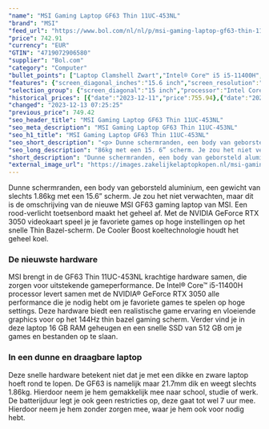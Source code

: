 ```yaml
---
"name": "MSI Gaming Laptop GF63 Thin 11UC-453NL"
"brand": "MSI"
"feed_url": "https://www.bol.com/nl/nl/p/msi-gaming-laptop-gf63-thin-11uc-453nl/9300000076398865"
"price": 742.91
"currency": "EUR"
"GTIN": "4719072906580"
"supplier": "Bol.com"
"category": "Computer"
"bullet_points": ["Laptop Clamshell Zwart","Intel® Core™ i5 i5-11400H","39,6 cm (15.6\") Full HD 1920 x 1080 Pixels","16 GB DDR4-SDRAM 3200 MHz 2 x 8 GB","512 GB SSD","NVIDIA GeForce RTX 3050 4 GB Intel® UHD Graphics","Wi-Fi 6 (802.11ax) Ethernet LAN 10,100,1000 Mbit/s Bluetooth 5.2","51 Wh 120 W","Windows 11 Home"]
"features": {"screen_diagonal_inches":"15.6 inch","screen_resolution":"1920 x 1080 Pixels","processor_family":"Intel® Core™ i5","memory_size":"16 GB","memory_type":"DDR4-SDRAM","total_storage_space":"512 GB","graphics_card":"NVIDIA GeForce RTX 3050","graphics_memory_size":"4 GB","operating_system":"Windows 11 Home","battery_capacity":"51 Wh","width":"359 mm","depth":"254 mm","height":"21,7 mm","weight":"1,86 kg","purpose_laptop":"Gaming"}
"selection_group": {"screen_diagonal":"15 inch","processor":"Intel Core i5","changed_price_past_3_days":true,"product_family":"Gaming"}
"historical_prices": [{"date":"2023-12-11","price":755.94},{"date":"2023-12-12","price":749.42},{"date":"2023-12-13","price":742.91}]
"changed": "2023-12-13 07:25:25"
"previous_price": 749.42
"seo_header_title": "MSI Gaming Laptop GF63 Thin 11UC-453NL"
"seo_meta_description": "MSI Gaming Laptop GF63 Thin 11UC-453NL"
"seo_h1_title": "MSI Gaming Laptop GF63 Thin 11UC-453NL"
"seo_short_description": "<p> Dunne schermranden, een body van geborsteld aluminium, een gewicht van slechts 1."
"seo_long_description": "86kg met een 15. 6” scherm. Je zou het niet verwachten, maar dit is de omschrijving van de nieuwe MSI GF63 gaming laptop van MSI. Een rood-verlicht toetsenbord maakt het geheel af. Met de NVIDIA GeForce RTX 3050 videokaart speel je je favoriete games op hoge instellingen op het snelle Thin Bazel-scherm. De Cooler Boost koeltechnologie houdt het geheel koel. </p><h3>De nieuwste hardware</h3><p> MSI brengt in de GF63 Thin 11UC-453NL krachtige hardware samen, die zorgen voor uitstekende gameperformance. De Intel® Core™ i5-11400H processor levert samen met de NVIDIA® GeForce RTX 3050 alle performance die je nodig hebt om je favoriete games te spelen op hoge settings. Deze hardware biedt een realistische game ervaring en vloeiende graphics voor op het 144Hz thin bazel gaming scherm. Verder vind je in deze laptop 16 GB RAM geheugen en een snelle SSD van 512 GB om je games en bestanden op te slaan. </p><h3>In een dunne en draagbare laptop</h3><p> Deze snelle hardware betekent niet dat je met een dikke en zware laptop hoeft rond te lopen. De GF63 is namelijk maar 21. 7mm dik en weegt slechts 1. 86kg. Hierdoor neem je hem gemakkelijk mee naar school, studie of werk. De batterijduur legt je ook geen restricties op, deze gaat tot wel 7 uur mee. Hierdoor neem je hem zonder zorgen mee, waar je hem ook voor nodig hebt. </p>"
"short_description": "Dunne schermranden, een body van geborsteld aluminium, een gewicht van slechts 1.86kg met een 15.6” scherm. Je zou het niet verwachten, maar dit is de omschrijving van de nieuwe MSI GF63 gaming laptop van MSI. Een rood-verlicht toetsenbord maakt het geheel af. Met de NVIDIA GeForce RTX 3050 videokaart speel je je favoriete games op hoge instellingen op het snelle Thin Bazel-scherm. De Cooler Boost koeltechnologie houdt het geheel koel. De nieuwste hardware MSI brengt in de GF63 Thin 11UC-453NL krachtige hardware samen, die zorgen voor uitstekende gameperformance. De Intel® Core™ i5-11400H processor levert samen met de NVIDIA® GeForce RTX 3050 alle performance die je nodig hebt om je favoriete games te spelen op hoge settings. Deze hardware biedt een realistische game ervaring en vloeiende graphics voor op het 144Hz thin bazel gaming scherm. Verder vind je in deze laptop 16 GB RAM geheugen en een snelle SSD van 512 GB om je games en bestanden op te slaan. In een dunne en draagbare laptop Deze snelle hardware betekent niet dat je met een dikke en zware laptop hoeft rond te lopen. De GF63 is namelijk maar 21.7mm dik en weegt slechts 1.86kg. Hierdoor neem je hem gemakkelijk mee naar school, studie of werk. De batterijduur legt je ook geen restricties op, deze gaat tot wel 7 uur mee. Hierdoor neem je hem zonder zorgen mee, waar je hem ook voor nodig hebt."
"external_image_url": "https://images.zakelijkelaptopkopen.nl/msi-gaming-laptop-gf63-thin-11uc-453nl.webp"
---
```


<p> Dunne schermranden, een body van geborsteld aluminium, een gewicht van slechts 1.86kg met een 15.6” scherm. Je zou het niet verwachten, maar dit is de omschrijving van de nieuwe MSI GF63 gaming laptop van MSI. Een rood-verlicht toetsenbord maakt het geheel af. Met de NVIDIA GeForce RTX 3050 videokaart speel je je favoriete games op hoge instellingen op het snelle Thin Bazel-scherm. De Cooler Boost koeltechnologie houdt het geheel koel. </p><h3>De nieuwste hardware</h3><p> MSI brengt in de GF63 Thin 11UC-453NL krachtige hardware samen, die zorgen voor uitstekende gameperformance. De Intel® Core™ i5-11400H processor levert samen met de NVIDIA® GeForce RTX 3050 alle performance die je nodig hebt om je favoriete games te spelen op hoge settings. Deze hardware biedt een realistische game ervaring en vloeiende graphics voor op het 144Hz thin bazel gaming scherm. Verder vind je in deze laptop 16 GB RAM geheugen en een snelle SSD van 512 GB om je games en bestanden op te slaan. </p><h3>In een dunne en draagbare laptop</h3><p> Deze snelle hardware betekent niet dat je met een dikke en zware laptop hoeft rond te lopen. De GF63 is namelijk maar 21.7mm dik en weegt slechts 1.86kg. Hierdoor neem je hem gemakkelijk mee naar school, studie of werk. De batterijduur legt je ook geen restricties op, deze gaat tot wel 7 uur mee. Hierdoor neem je hem zonder zorgen mee, waar je hem ook voor nodig hebt. </p>